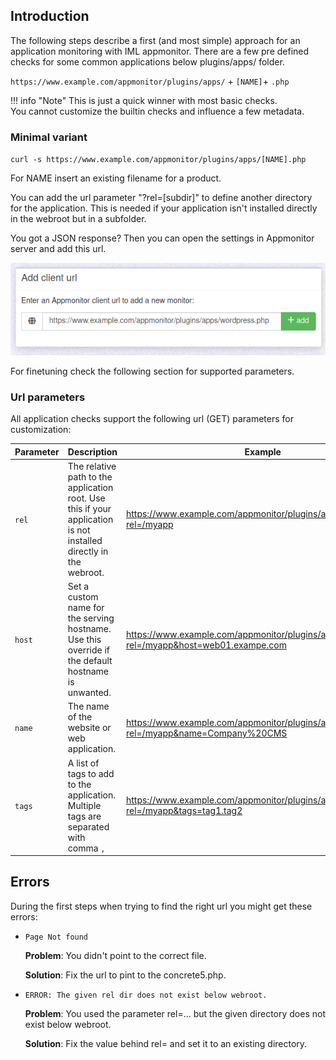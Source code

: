 ## Introduction

The following steps describe a first (and most simple) approach for an application monitoring with IML appmonitor. There are a few pre defined checks for some common applications below plugins/apps/ folder.


`https://www.example.com/appmonitor/plugins/apps/` + `[NAME]`+ `.php`

!!! info "Note"
    This is just a quick winner with most basic checks.<br>
    You cannot customize the builtin checks and influence a few metadata.

### Minimal variant

`curl -s https://www.example.com/appmonitor/plugins/apps/[NAME].php`

For NAME insert an existing filename for a product.

You can add the url parameter "?rel=[subdir]" to define another directory for the application. This is needed if your application isn't installed directly in the webroot but in a subfolder.

You got a JSON response? Then you can open the settings in Appmonitor server and add this url.

![Add url with pre defined check](../../../images/appcheck_add_url.png)

For finetuning check the following section for supported parameters.

### Url parameters

All application checks support the following url (GET) parameters for customization:

| Parameter | Description | Example
|--         |--           |--
| `rel`     | The relative path to the application root. Use this if your application is not installed directly in the webroot.| <https://www.example.com/appmonitor/plugins/apps/[NAME].php?rel=/myapp>
| `host`    | Set a custom name for the serving hostname. Use this override if the default hostname is unwanted.| <https://www.example.com/appmonitor/plugins/apps/[NAME].php?rel=/myapp&host=web01.exampe.com>
| `name`    | The name of the website or web application.| <https://www.example.com/appmonitor/plugins/apps/[NAME].php?rel=/myapp&name=Company%20CMS>
| `tags`    | A list of tags to add to the application. Multiple tags are separated with comma `,`| <https://www.example.com/appmonitor/plugins/apps/[NAME].php?rel=/myapp&tags=tag1.tag2>

## Errors

During the first steps when trying to find the right url you might get these errors:

* `Page Not found`

    **Problem**: You didn't point to the correct file.

    **Solution**: Fix the url to pint to the concrete5.php.

* `ERROR: The given rel dir does not exist below webroot.`

    **Problem**: You used the parameter rel=... but the given directory does not exist below webroot.

    **Solution**: Fix the value behind rel= and set it to an existing directory.
